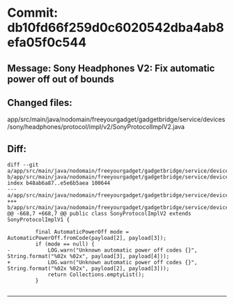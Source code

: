 # Commit: db10fd66f259d0c6020542dba4ab8efa05f0c544
## Message: Sony Headphones V2: Fix automatic power off out of bounds
## Changed files:
app/src/main/java/nodomain/freeyourgadget/gadgetbridge/service/devices/sony/headphones/protocol/impl/v2/SonyProtocolImplV2.java

## Diff:
```
diff --git a/app/src/main/java/nodomain/freeyourgadget/gadgetbridge/service/devices/sony/headphones/protocol/impl/v2/SonyProtocolImplV2.java b/app/src/main/java/nodomain/freeyourgadget/gadgetbridge/service/devices/sony/headphones/protocol/impl/v2/SonyProtocolImplV2.java
index b48ab6a87..e5e6b5aea 100644
--- a/app/src/main/java/nodomain/freeyourgadget/gadgetbridge/service/devices/sony/headphones/protocol/impl/v2/SonyProtocolImplV2.java
+++ b/app/src/main/java/nodomain/freeyourgadget/gadgetbridge/service/devices/sony/headphones/protocol/impl/v2/SonyProtocolImplV2.java
@@ -668,7 +668,7 @@ public class SonyProtocolImplV2 extends SonyProtocolImplV1 {
 
         final AutomaticPowerOff mode = AutomaticPowerOff.fromCode(payload[2], payload[3]);
         if (mode == null) {
-            LOG.warn("Unknown automatic power off codes {}", String.format("%02x %02x", payload[3], payload[4]));
+            LOG.warn("Unknown automatic power off codes {}", String.format("%02x %02x", payload[2], payload[3]));
             return Collections.emptyList();
         }
 
```
-----------------------------------
